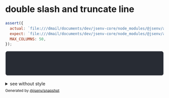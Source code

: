 # double slash and truncate line

```js
assert({
  actual: `file:///dmail/documents/dev/jsenv-core/node_modules/@jsenv/assert/src/internal/something.js`,
  expect: `file:///dmail/documents/dev/jsenv-core/node_modules/@jsenv/assert/src/internal//something.js`,
  MAX_COLUMNS: 50,
});
```

![img](throw.svg)

<details>
  <summary>see without style</summary>

```console
AssertionError: actual and expect are different

actual: "…e_modules/@jsenv/assert/src/internal/s…"
expect: "…e_modules/@jsenv/assert/src/internal//…"
```

</details>


<sub>
  Generated by <a href="https://github.com/jsenv/core/tree/main/packages/independent/snapshot">@jsenv/snapshot</a>
</sub>